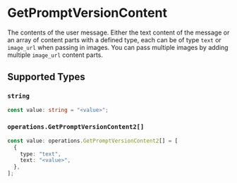 # GetPromptVersionContent

The contents of the user message. Either the text content of the message or an array of content parts with a defined type, each can be of type `text` or `image_url` when passing in images. You can pass multiple images by adding multiple `image_url` content parts. 


## Supported Types

### `string`

```typescript
const value: string = "<value>";
```

### `operations.GetPromptVersionContent2[]`

```typescript
const value: operations.GetPromptVersionContent2[] = [
  {
    type: "text",
    text: "<value>",
  },
];
```

